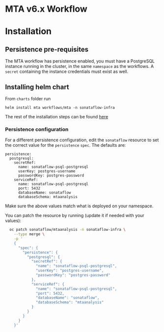 MTA v6.x Workflow
===========

# Installation
## Persistence pre-requisites
The MTA workflow has persistence enabled, you must have a PostgreSQL instance running in the cluster, in the same `namespace` as the workflows.
A `secret` containing the instance credentials must exist as well. 

## Installing helm chart 
From `charts` folder run 
```console
helm install mta workflows/mta -n sonataflow-infra
```

The rest of the installation steps can be found [here](../../docs/main/mta-v7.x/README.md)

### Persistence configuration
For a different persistence configuration, edit the `sonataflow` resource to set the correct value for the `persistence` `spec`.
The defaults are:
```
persistence:
  postgresql:
    secretRef:
      name: sonataflow-psql-postgresql
      userKey: postgres-username
      passwordKey: postgres-password
    serviceRef:
      name: sonataflow-psql-postgresql
      port: 5432
      databaseName: sonataflow
      databaseSchema: mtaanalysis
```

Make sure the above values match what is deployed on your namespace.

You can patch the resource by running (update it if needed with your values):
```bash
  oc patch sonataflow/mtaanalysis -n sonataflow-infra \
    --type merge \
    -p '
    {
      "spec": {
        "persistence": {
          "postgresql": {
            "secretRef": {
              "name": "sonataflow-psql-postgresql",
              "userKey": "postgres-username",
              "passwordKey": "postgres-password"
            },
            "serviceRef": {
              "name": "sonataflow-psql-postgresql",
              "port": 5432,
              "databaseName": "sonataflow",
              "databaseSchema": "mtaanalysis"
            }
          }
        }
      }
    }'
```

